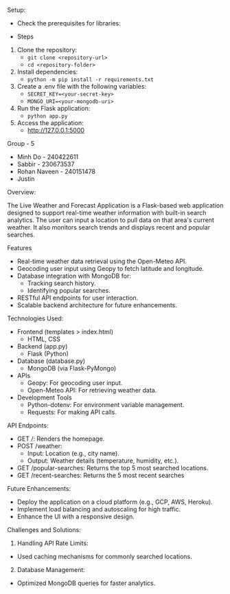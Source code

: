 Setup:

* Check the prerequisites for libraries:
- Steps
1. Clone the repository:
   * `git clone <repository-url>`
   * `cd <repository-folder>`
2. Install dependencies:
   * `python -m pip install -r requirements.txt`
3. Create a .env file with the following variables:
   * `SECRET_KEY=<your-secret-key>`
   * `MONGO_URI=<your-mongodb-uri>`
4. Run the Flask application:
   * `python app.py`
5. Access the application: 
   *  http://127.0.0.1:5000


Group - 5

- Minh  Do - 240422611
- Sabbir - 230673537
- Rohan Naveen - 240151478
- Justin

Overview:

The Live Weather and Forecast Application is a Flask-based web application designed to support real-time weather information with built-in search analytics. The user can input a location to pull data on that area's current weather. It also monitors search trends and displays recent and popular searches.

Features
* Real-time weather data retrieval using the Open-Meteo API.
* Geocoding user input using Geopy to fetch latitude and longitude.
* Database integration with MongoDB for:
    * Tracking search history.
    * Identifying popular searches.
* RESTful API endpoints for user interaction.
* Scalable backend architecture for future enhancements.


Technologies Used: 
- Frontend (templates > index.html)
    * HTML, CSS
- Backend (app.py)
    * Flask (Python)
- Database (database.py)
    * MongoDB (via Flask-PyMongo)
- APIs
    * Geopy: For geocoding user input.
    * Open-Meteo API: For retrieving weather data.
- Development Tools
    * Python-dotenv: For environment variable management.
    * Requests: For making API calls.

API Endpoints:
* GET /: Renders the homepage.
* POST /weather:
    * Input: Location (e.g., city name).
    * Output: Weather details (temperature, humidity, etc.).
* GET /popular-searches: Returns the top 5 most searched locations.
* GET /recent-searches: Returns the 5 most recent searches

Future Enhancements:
- Deploy the application on a cloud platform (e.g., GCP, AWS, Heroku).
- Implement load balancing and autoscaling for high traffic.
- Enhance the UI with a responsive design.

Challenges and Solutions: 
1) Handling API Rate Limits:
- Used caching mechanisms for commonly searched locations.
2) Database Management:
- Optimized MongoDB queries for faster analytics.

